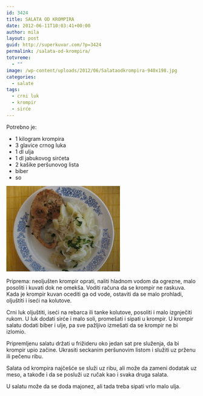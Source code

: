```yaml
---
id: 3424
title: SALATA OD KROMPIRA
date: 2012-06-11T10:03:41+00:00
author: mila
layout: post
guid: http://superkuvar.com/?p=3424
permalink: /salata-od-krompira/
totvreme:
  - ""
image: /wp-content/uploads/2012/06/Salataodkrompira-940x198.jpg
categories:
  - salate
tags:
  - crni luk
  - krompir
  - sirće
---
```

Potrebno je:

  * 1 kilogram krompira
  * 3 glavice crnog luka
  * 1 dl ulja
  * 1 dl jabukovog sirćeta
  * 2 kašike peršunovog lista
  * biber
  * so

<img class="alignnone size-medium wp-image-3425" title="Salataodkrompira" src="/wp-content/uploads/2012/06/Salataodkrompira-300x225.jpg" alt="" width="300" height="225" /> 

Priprema: neoljušten krompir oprati, naliti hladnom vodom da ogrezne, malo posoliti i kuvati dok ne omekša. Voditi računa da se krompir ne raskuva. Kada je krompir kuvan ocediti ga od vode, ostaviti da se malo prohladi, oljuštiti i iseći na kolutove.

Crni luk oljuštiti, iseći na rebarca ili tanke kolutove, posoliti i malo izgnječiti rukom. U luk dodati sirće i malo soli, promešati i sipati u krompir. U krompir salatu dodati biber i ulje, pa sve pažljivo izmešati da se krompir ne bi izlomio.

Pripremljenu salatu držati u frižideru oko jedan sat pre služenja, da bi krompir upio začine. Ukrasiti seckanim peršunovim listom i služiti uz prženu ili pečenu ribu.

Salata od krompira najčešće se služi uz ribu, ali može da zameni dodatak uz meso, a takođe i da se posluži uz ručak kao i svaka druga salata.

U salatu može da se doda majonez, ali tada treba sipati vrlo malo ulja.